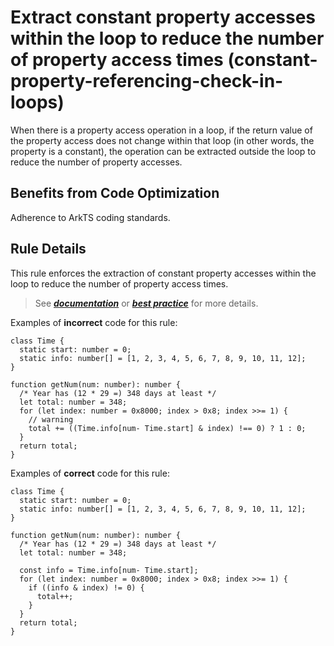 # Extract constant property accesses within the loop to reduce the number of property access times (constant-property-referencing-check-in-loops)

When there is a property access operation in a loop, if the return value of the property access does not change within that loop (in other words, the property is a constant), the operation can be extracted outside the loop to reduce the number of property accesses.

## Benefits from Code Optimization
Adherence to ArkTS coding standards.

## Rule Details
This rule enforces the extraction of constant property accesses within the loop to reduce the number of property access times.
>See [***documentation***](https://developer.huawei.com/consumer/{{region}}/doc/harmonyos-guides-{{apiVersion}}/ide-constant-property-check-in-loops-{{apiVersion}}) or [***best practice***](https://developer.huawei.com/consumer/cn/doc/harmonyos-guides-V5/arkts-high-performance-programming-V5#%E5%BE%AA%E7%8E%AF%E4%B8%AD%E5%B8%B8%E9%87%8F%E6%8F%90%E5%8F%96%E5%87%8F%E5%B0%91%E5%B1%9E%E6%80%A7%E8%AE%BF%E9%97%AE%E6%AC%A1%E6%95%B0) for more details.

Examples of **incorrect** code for this rule:

```
class Time {
  static start: number = 0;
  static info: number[] = [1, 2, 3, 4, 5, 6, 7, 8, 9, 10, 11, 12];
}

function getNum(num: number): number {
  /* Year has (12 * 29 =) 348 days at least */
  let total: number = 348;
  for (let index: number = 0x8000; index > 0x8; index >>= 1) {
    // warning
    total += ((Time.info[num- Time.start] & index) !== 0) ? 1 : 0;
  }
  return total;
}
```

Examples of **correct** code for this rule:

```ets
class Time {
  static start: number = 0;
  static info: number[] = [1, 2, 3, 4, 5, 6, 7, 8, 9, 10, 11, 12];
}

function getNum(num: number): number {
  /* Year has (12 * 29 =) 348 days at least */
  let total: number = 348;

  const info = Time.info[num- Time.start];  
  for (let index: number = 0x8000; index > 0x8; index >>= 1) {
    if ((info & index) != 0) {
      total++;
    }
  }
  return total;
}
```